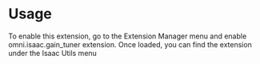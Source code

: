# Usage

To enable this extension, go to the Extension Manager menu and enable omni.isaac.gain_tuner extension. Once loaded, you can find the extension under the Isaac Utils menu
